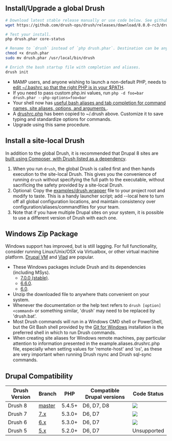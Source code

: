 Install/Upgrade a global Drush
---------------
```bash    
# Download latest stable release manually or use code below. See github.com/drush-ops/drush/releases.
wget https://github.com/drush-ops/drush/releases/download/8.0.0-rc3/drush.phar

# Test your install.
php drush.phar core-status

# Rename to `drush` instead of `php drush.phar`. Destination can be anywhere on $PATH. 
chmod +x drush.phar
sudo mv drush.phar /usr/local/bin/drush

# Enrich the bash startup file with completion and aliases.
drush init
```
    
* MAMP users, and anyone wishing to launch a non-default PHP, needs to [edit ~/.bashrc so that the right PHP is in your $PATH](http://stackoverflow.com/questions/4145667/how-to-override-the-path-of-php-to-use-the-mamp-path/10653443#10653443).
* If you need to pass custom php.ini values, run `php -d foo=bar drush.phar --php-options=foo=bar`
* Your shell now has [useful bash aliases and tab completion for command names, site aliases, options, and arguments.](https://raw.githubusercontent.com/drush-ops/drush/master/examples/example.bashrc).
* A [drushrc.php](https://raw.githubusercontent.com/drush-ops/drush/master/examples/example.drushrc.php) has been copied to ~/.drush above. Customize it to save typing and standardize options for commands.
* Upgrade using this same procedure.

Install a site-local Drush
-----------------
In addition to the global Drush, it is recommended that Drupal 8 sites are [built using Composer, with Drush listed as a dependency](https://github.com/drupal-composer/drupal-project).   

1. When you run `drush`, the global Drush is called first and then hands execution to the site-local Drush. This gives you the convenience of running `drush` without specifying the full path to the executable, without sacrificing the safety provided by a site-local Drush.
2. Optional: Copy the [examples/drush.wrapper](https://github.com/drush-ops/drush/blob/master/examples/drush.wrapper) file to your project root and modify to taste. This is a handy launcher script; add --local here to turn off all global configuration locations, and maintain consistency over configuration/aliases/commandfiles for your team.
3. Note that if you have multiple Drupal sites on your system, it is possible to use a different version of Drush with each one.

Windows Zip Package
----------------------------
Windows support has improved, but is still lagging. For full functionality, consider running Linux/Unix/OSX via Virtualbox, or other virtual machine platform. [Drupal VM](http://www.drupalvm.com/) and [Vlad](https://github.com/hashbangcode/vlad) are popular.

* These Windows packages include Drush and its dependencies (including MSys). 
    * [7.0.0 (stable)](https://github.com/drush-ops/drush/releases/download/7.0.0/windows-7.0.0.zip).
    * [6.6.0](https://github.com/drush-ops/drush/releases/download/6.6.0/windows-6.6.0.zip).
    * [6.0](https://github.com/drush-ops/drush/releases/download/6.0.0/Drush-6.0-2013-08-28-Installer-v1.0.21.msi).
* Unzip the downloaded file to anywhere thats convenient on your system. 
* Whenever the documentation or the help text refers to `drush [option] <command>` or something similar, 'drush' may need to be replaced by 'drush.bat'.
* Most Drush commands will run in a Windows CMD shell or PowerShell, but the Git Bash shell provided by the [Git for Windows](http://msysgit.github.com) installation is the preferred shell in which to run Drush commands.
* When creating site aliases for Windows remote machines, pay particular attention to information presented in the example.aliases.drushrc.php file, especially when setting values for 'remote-host' and 'os', as these are very important when running Drush rsync and Drush sql-sync commands.

Drupal Compatibility
-----------------
Drush Version | Branch  | PHP | Compatible Drupal versions | Code Status
------------- | ------  | --- | -------------------------- | -----------
Drush 8       | [master](https://travis-ci.org/drush-ops/drush)  | 5.4.5+ | D6, D7, D8                 | <img src="https://travis-ci.org/drush-ops/drush.svg?branch=master">
Drush 7       | [7.x](https://travis-ci.org/drush-ops/drush) | 5.3.0+ | D6, D7                     | <img src="https://travis-ci.org/drush-ops/drush.svg?branch=7.x">
Drush 6       | [6.x](https://travis-ci.org/drush-ops/drush) | 5.3.0+ | D6, D7                     | <img src="https://travis-ci.org/drush-ops/drush.svg?branch=6.x">
Drush 5       | [5.x](https://travis-ci.org/drush-ops/drush) | 5.2.0+ | D6, D7                     | Unsupported

